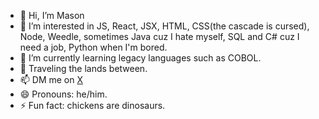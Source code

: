 - 👋 Hi, I’m Mason
- 👀 I’m interested in JS, React, JSX, HTML, CSS(the cascade is cursed), Node, Weedle, sometimes Java cuz I hate myself, SQL and C# cuz I need a job, Python when I'm bored. 
- 🌱 I’m currently learning legacy languages such as COBOL.
- 💞️ Traveling the lands between.
- 📫 DM me on <a href="https://x.com/yes_myliege">X</a>
- 😄 Pronouns: he/him. 
- ⚡ Fun fact: chickens are dinosaurs.

<!---
stringsArraysObjects/stringsArraysObjects is a ✨ special ✨ repository because its `README.md` (this file) appears on your GitHub profile.
You can click the Preview link to take a look at your changes.
--->
